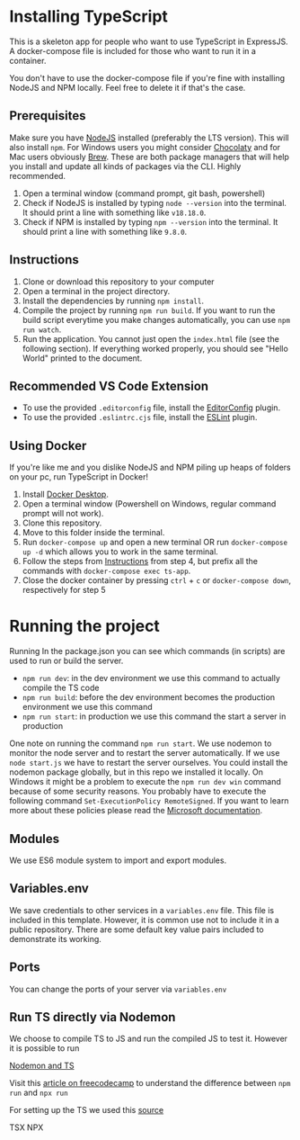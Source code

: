 # Installing TypeScript

This is a skeleton app for people who want to use TypeScript in ExpressJS. A docker-compose file is included for those who want to run it in a container.

You don't have to use the docker-compose file if you're fine with installing NodeJS and NPM locally. Feel free to delete it if that's the case.

## Prerequisites
Make sure you have [NodeJS](https://nodejs.org/en/download/) installed (preferably the LTS version). This will also install `npm`. For Windows users you might consider [Chocolaty](https://chocolatey.org) and for Mac users obviously [Brew](https://brew.sh). These are both package managers that will help you install and update all kinds of packages via the CLI. Highly recommended. 

1. Open a terminal window (command prompt, git bash, powershell)
2. Check if NodeJS is installed by typing `node --version` into the terminal. It should print a line with something like `v18.18.0`.
3. Check if NPM is installed by typing  `npm --version` into the terminal. It should print a line with something like `9.8.0`.

## Instructions

1. Clone or download this repository to your computer
2. Open a terminal in the project directory.
3. Install the dependencies by running `npm install`.
4. Compile the project by running `npm run build`. If you want to run the build script everytime you make changes automatically, you can use `npm run watch`.
5. Run the application. You cannot just open the `index.html` file (see the following section). If everything worked properly, you should see "Hello World" printed to the document. 

## Recommended VS Code Extension
 - To use the provided `.editorconfig` file, install the [EditorConfig](https://editorconfig.org/#download) plugin.
 - To use the provided `.eslintrc.cjs` file, install the [ESLint](https://eslint.org/docs/user-guide/integrations) plugin.

## Using Docker

If you're like me and you dislike NodeJS and NPM piling up heaps of folders on your pc, run TypeScript in Docker!

1. Install [Docker Desktop](https://www.docker.com/products/docker-desktop).
2. Open a terminal window (Powershell on Windows, regular command prompt will not work).
3. Clone this repository.
4. Move to this folder inside the terminal.
5. Run `docker-compose up` and open a new terminal OR run `docker-compose up -d` which allows you to work in the same terminal.
6. Follow the steps from [Instructions](#instructions) from step 4, but prefix all the commands with `docker-compose exec ts-app`.
7. Close the docker container by pressing `ctrl` + `c` or `docker-compose down`, respectively for step 5

# Running the project

Running 
In the package.json you can see which commands (in scripts) are used to run or build the server.

- `npm run dev`: in the dev environment we use this command to actually compile the TS code
- `npm run build`: before the dev environment becomes the production environment we use this command
- `npm run start`: in production we use this command the start a server in production

One note on running the command `npm run start`. We use nodemon to monitor the node server and to restart the server automatically. If we use `node start.js` we have to restart the server ourselves. You could install the nodemon package globally, but in this repo we installed it locally. On Windows it might be a problem to execute the `npm run dev win` command because of some security reasons. You probably have to execute the following command `Set-ExecutionPolicy RemoteSigned`. If you want to learn more about these policies please read the [Microsoft documentation](https://learn.microsoft.com/en-us/powershell/module/microsoft.powershell.security/set-executionpolicy?view=powershell-7.2).

## Modules

We use ES6 module system to import and export modules.

## Variables.env

We save credentials to other services in a `variables.env` file. This file is included in this template. However, it is common use not to include it in a public repository. There are some default key value pairs included to demonstrate its working.

## Ports

You can change the ports of your server via `variables.env`

## Run TS directly via Nodemon

We choose to compile TS to JS and run the compiled JS to test it. However it is possible to run

[Nodemon and TS](https://blog.logrocket.com/configuring-nodemon-with-typescript/)

Visit this [article on freecodecamp](https://www.freecodecamp.org/news/npm-vs-npx-whats-the-difference/) to understand the difference between `npm run` and `npx run`

For setting up the TS we used this [source](https://betterstack.com/community/guides/scaling-nodejs/nodejs-typescript/#step-2-installing-and-configuring-typescript)

TSX
NPX